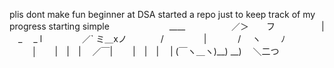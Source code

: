 plis dont make fun
beginner at DSA
started a repo just to keep track of my progress
starting simple
　　　　　 　 ____
　　　　　／＞　　フ
　　　　　| 　_　 _ l
　 　　　／` ミ＿xノ
　　 　 /　　　 　 |
　　　 /　 ヽ　　 ﾉ
　 　 │　　|　|　|
　／￣|　　 |　|　|
　| (￣ヽ＿ヽ)__) __)
　＼二つ
